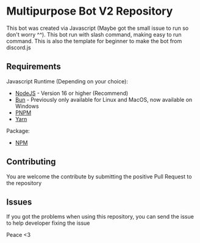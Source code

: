 # Multipurpose Bot V2 Repository
This bot was created via Javascript (Maybe got the small issue to run so don't worry ^^). This bot run with slash command, making easy to run command. This is also the template for beginner to make the bot from discord.js

## Requirements
Javascript Runtime (Depending on your choice):

- [NodeJS](https://nodejs.org/) - Version 16 or higher (Recommend)
- [Bun](https://bun.sh/) - Previously only available for Linux and MacOS, now available on Windows 
- [PNPM](https://pnpm.io/)
- [Yarn](https://yarnpkg.com/)

Package:
- [NPM](https://npmjs.com/)

## Contributing
You are welcome the contribute by submitting the positive Pull Request to the repository

## Issues
If you got the problems when using this repository, you can send the issue to help developer fixing the issue

Peace <3
